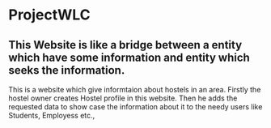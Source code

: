 # ProjectWLC

## This Website is like a bridge between a entity which have some information and entity which seeks the information.

This is a website which give informtaion about hostels in an area.
Firstly the hostel owner creates Hostel profile in this website.
Then he adds the requested data to show case the information about it to the needy users like Students, Employess etc.,

